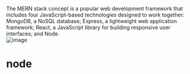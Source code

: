 The MERN stack concept is a popular web development framework that includes four JavaScript-based technologies designed to work together: MongoDB, a NoSQL database; Express, a lightweight web application framework; React, a JavaScript library for building responsive user interfaces; and Node.  
![image](https://levelup.gitconnected.com/why-and-when-you-should-use-the-mern-stack-37460bb868c5)

# node
